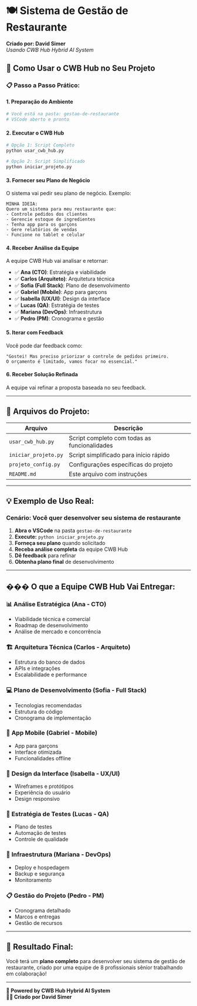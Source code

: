 # 🍽️ Sistema de Gestão de Restaurante

**Criado por: David Simer**  
*Usando CWB Hub Hybrid AI System*

## 🎯 Como Usar o CWB Hub no Seu Projeto

### 📋 **Passo a Passo Prático:**

#### 1. **Preparação do Ambiente**
```bash
# Você está na pasta: gestao-de-restaurante
# VSCode aberto e pronto
```

#### 2. **Executar o CWB Hub**
```bash
# Opção 1: Script Completo
python usar_cwb_hub.py

# Opção 2: Script Simplificado  
python iniciar_projeto.py
```

#### 3. **Fornecer seu Plano de Negócio**
O sistema vai pedir seu plano de negócio. Exemplo:

```
MINHA IDEIA:
Quero um sistema para meu restaurante que:
- Controle pedidos dos clientes
- Gerencie estoque de ingredientes  
- Tenha app para os garçons
- Gere relatórios de vendas
- Funcione no tablet e celular
```

#### 4. **Receber Análise da Equipe**
A equipe CWB Hub vai analisar e retornar:
- ✅ **Ana (CTO)**: Estratégia e viabilidade
- ✅ **Carlos (Arquiteto)**: Arquitetura técnica
- ✅ **Sofia (Full Stack)**: Plano de desenvolvimento
- ✅ **Gabriel (Mobile)**: App para garçons
- ✅ **Isabella (UX/UI)**: Design da interface
- ✅ **Lucas (QA)**: Estratégia de testes
- ✅ **Mariana (DevOps)**: Infraestrutura
- ✅ **Pedro (PM)**: Cronograma e gestão

#### 5. **Iterar com Feedback**
Você pode dar feedback como:
```
"Gostei! Mas preciso priorizar o controle de pedidos primeiro.
O orçamento é limitado, vamos focar no essencial."
```

#### 6. **Receber Solução Refinada**
A equipe vai refinar a proposta baseada no seu feedback.

---

## 🚀 **Arquivos do Projeto:**

| Arquivo | Descrição |
|---------|-----------|
| `usar_cwb_hub.py` | Script completo com todas as funcionalidades |
| `iniciar_projeto.py` | Script simplificado para início rápido |
| `projeto_config.py` | Configurações específicas do projeto |
| `README.md` | Este arquivo com instruções |

---

## 💡 **Exemplo de Uso Real:**

### **Cenário:** Você quer desenvolver seu sistema de restaurante

1. **Abra o VSCode** na pasta `gestao-de-restaurante`
2. **Execute:** `python iniciar_projeto.py`
3. **Forneça seu plano** quando solicitado
4. **Receba análise completa** da equipe CWB Hub
5. **Dê feedback** para refinar
6. **Obtenha plano final** de desenvolvimento

---

## ��� **O que a Equipe CWB Hub Vai Entregar:**

### 📊 **Análise Estratégica (Ana - CTO)**
- Viabilidade técnica e comercial
- Roadmap de desenvolvimento
- Análise de mercado e concorrência

### 🏗️ **Arquitetura Técnica (Carlos - Arquiteto)**
- Estrutura do banco de dados
- APIs e integrações
- Escalabilidade e performance

### 💻 **Plano de Desenvolvimento (Sofia - Full Stack)**
- Tecnologias recomendadas
- Estrutura do código
- Cronograma de implementação

### 📱 **App Mobile (Gabriel - Mobile)**
- App para garçons
- Interface otimizada
- Funcionalidades offline

### 🎨 **Design da Interface (Isabella - UX/UI)**
- Wireframes e protótipos
- Experiência do usuário
- Design responsivo

### 🧪 **Estratégia de Testes (Lucas - QA)**
- Plano de testes
- Automação de testes
- Controle de qualidade

### 🔧 **Infraestrutura (Mariana - DevOps)**
- Deploy e hospedagem
- Backup e segurança
- Monitoramento

### 📋 **Gestão do Projeto (Pedro - PM)**
- Cronograma detalhado
- Marcos e entregas
- Gestão de recursos

---

## 🎉 **Resultado Final:**

Você terá um **plano completo** para desenvolver seu sistema de gestão de restaurante, criado por uma equipe de 8 profissionais sênior trabalhando em colaboração!

---

**🏢 Powered by CWB Hub Hybrid AI System**  
**👨‍💻 Criado por David Simer**